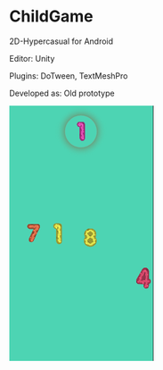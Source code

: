 # ChildGame
2D-Hypercasual for Android
<p>Editor: Unity</a>
<p>Plugins: DoTween, TextMeshPro</a>
<p>Developed as: Old prototype</a>
<p></a>
<img src="https://github.com/naumnek/ChildGame/blob/main/Screen-ChildGame.PNG" alt="">
